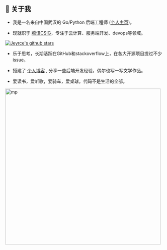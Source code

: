 🌈 关于我
---

* 我是一名来自中国武汉的 Go/Python 后端工程师 ([个人主页](https://lujianxin.com/))。

* 现就职于 [腾讯CSIG](https://www.tencent.com/zh-cn/about.html#about-con-4)，专注于云计算、服务端开发、devops等领域。

[![Jeyrce's github stars](https://github-readme-stats.vercel.app/api?username=jeyrce)](https://github.com/jeyrce)
<img src="https://github-profile-summary-cards.vercel.app/api/cards/most-commit-language?username=jeyrce&theme=github" alt="">

- 乐于思考，长期活跃在GitHub和stackoverflow上，在各大开源项目提过不少issue。

- 搭建了 [个人博客](http://blog.lujianxin.com/) , 分享一些后端开发经验，偶尔也写一写文学作品。

- 爱读书，爱听歌，爱骑车，爱桌球。代码不是生活的全部。

<img width="494px" src="http://oss.xoo.site/imseek/mp-mini.png" alt="mp"> <img src="https://github-profile-summary-cards.vercel.app/api/cards/productive-time?username=jeyrce&theme=github" alt="">

